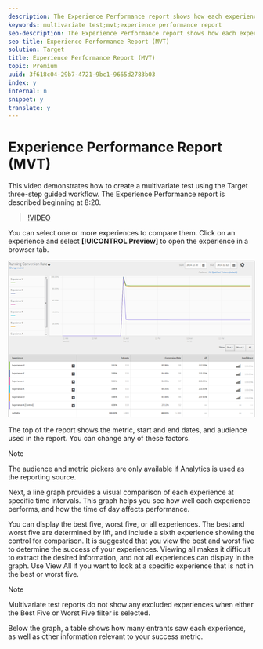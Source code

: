 ```yaml
---
description: The Experience Performance report shows how each experience in the activity performs.This report includes information about the number of entrants, the conversion rate, the lift, and the confidence.
keywords: multivariate test;mvt;experience performance report
seo-description: The Experience Performance report shows how each experience in the activity performs.This report includes information about the number of entrants, the conversion rate, the lift, and the confidence.
seo-title: Experience Performance Report (MVT)
solution: Target
title: Experience Performance Report (MVT)
topic: Premium
uuid: 3f618c04-29b7-4721-9bc1-9665d2783b03
index: y
internal: n
snippet: y
translate: y
---
```


# Experience Performance Report (MVT)

This video demonstrates how to create a multivariate test using the Target three-step guided workflow. The Experience Performance report is described beginning at 8:20. 

>[!VIDEO](https://vimeo.com/X8w5IQqEOow) 

You can select one or more experiences to compare them. Click on an experience and select **[!UICONTROL  Preview]** to open the experience in a browser tab. 

![](assets/experienceperformancetable.png) 

The top of the report shows the metric, start and end dates, and audience used in the report. You can change any of these factors. 


>[!NOTE]
>
>The audience and metric pickers are only available if Analytics is used as the reporting source.



Next, a line graph provides a visual comparison of each experience at specific time intervals. This graph helps you see how well each experience performs, and how the time of day affects performance. 

You can display the best five, worst five, or all experiences. The best and worst five are determined by lift, and include a sixth experience showing the control for comparison. It is suggested that you view the best and worst five to determine the success of your experiences. Viewing all makes it difficult to extract the desired information, and not all experiences can display in the graph. Use View All if you want to look at a specific experience that is not in the best or worst five. 


>[!NOTE]
>
>Multivariate test reports do not show any excluded experiences when either the Best Five or Worst Five filter is selected.



Below the graph, a table shows how many entrants saw each experience, as well as other information relevant to your success metric. 
